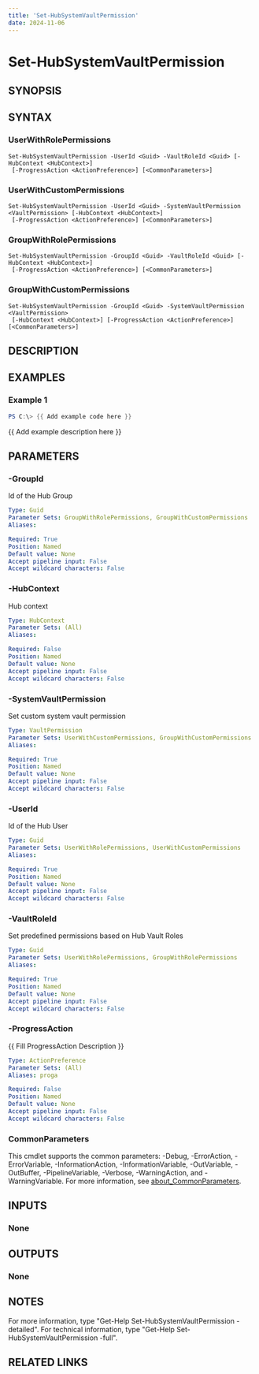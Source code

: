 ```yaml
---
title: 'Set-HubSystemVaultPermission'
date: 2024-11-06
---
```



# Set-HubSystemVaultPermission

## SYNOPSIS

## SYNTAX

### UserWithRolePermissions
```
Set-HubSystemVaultPermission -UserId <Guid> -VaultRoleId <Guid> [-HubContext <HubContext>]
 [-ProgressAction <ActionPreference>] [<CommonParameters>]
```

### UserWithCustomPermissions
```
Set-HubSystemVaultPermission -UserId <Guid> -SystemVaultPermission <VaultPermission> [-HubContext <HubContext>]
 [-ProgressAction <ActionPreference>] [<CommonParameters>]
```

### GroupWithRolePermissions
```
Set-HubSystemVaultPermission -GroupId <Guid> -VaultRoleId <Guid> [-HubContext <HubContext>]
 [-ProgressAction <ActionPreference>] [<CommonParameters>]
```

### GroupWithCustomPermissions
```
Set-HubSystemVaultPermission -GroupId <Guid> -SystemVaultPermission <VaultPermission>
 [-HubContext <HubContext>] [-ProgressAction <ActionPreference>] [<CommonParameters>]
```

## DESCRIPTION
## EXAMPLES

### Example 1
```powershell
PS C:\> {{ Add example code here }}
```

{{ Add example description here }}

## PARAMETERS

### -GroupId
Id of the Hub Group

```yaml
Type: Guid
Parameter Sets: GroupWithRolePermissions, GroupWithCustomPermissions
Aliases:

Required: True
Position: Named
Default value: None
Accept pipeline input: False
Accept wildcard characters: False
```

### -HubContext
Hub context

```yaml
Type: HubContext
Parameter Sets: (All)
Aliases:

Required: False
Position: Named
Default value: None
Accept pipeline input: False
Accept wildcard characters: False
```

### -SystemVaultPermission
Set custom system vault permission

```yaml
Type: VaultPermission
Parameter Sets: UserWithCustomPermissions, GroupWithCustomPermissions
Aliases:

Required: True
Position: Named
Default value: None
Accept pipeline input: False
Accept wildcard characters: False
```

### -UserId
Id of the Hub User

```yaml
Type: Guid
Parameter Sets: UserWithRolePermissions, UserWithCustomPermissions
Aliases:

Required: True
Position: Named
Default value: None
Accept pipeline input: False
Accept wildcard characters: False
```

### -VaultRoleId
Set predefined permissions based on Hub Vault Roles

```yaml
Type: Guid
Parameter Sets: UserWithRolePermissions, GroupWithRolePermissions
Aliases:

Required: True
Position: Named
Default value: None
Accept pipeline input: False
Accept wildcard characters: False
```

### -ProgressAction
{{ Fill ProgressAction Description }}

```yaml
Type: ActionPreference
Parameter Sets: (All)
Aliases: proga

Required: False
Position: Named
Default value: None
Accept pipeline input: False
Accept wildcard characters: False
```

### CommonParameters
This cmdlet supports the common parameters: -Debug, -ErrorAction, -ErrorVariable, -InformationAction, -InformationVariable, -OutVariable, -OutBuffer, -PipelineVariable, -Verbose, -WarningAction, and -WarningVariable. For more information, see [about_CommonParameters](http://go.microsoft.com/fwlink/?LinkID=113216).

## INPUTS

### None
## OUTPUTS

### None
## NOTES
For more information, type "Get-Help Set-HubSystemVaultPermission -detailed".
For technical information, type "Get-Help Set-HubSystemVaultPermission -full".

## RELATED LINKS
